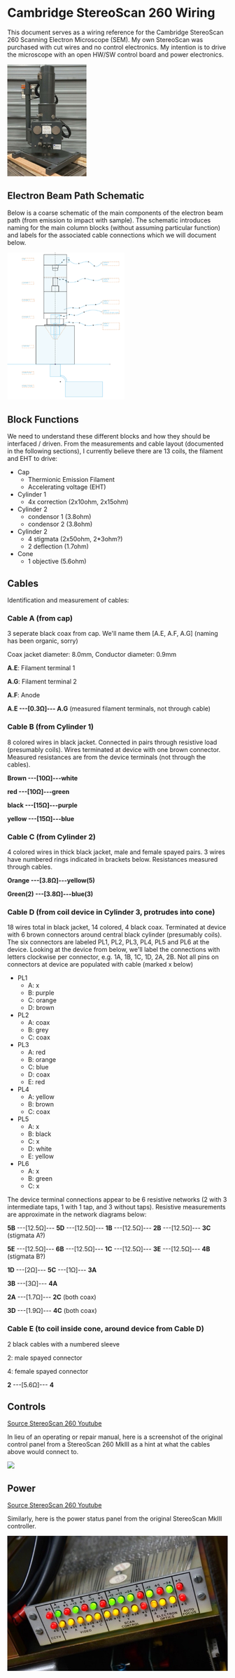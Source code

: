 # Cambridge StereoScan 260 Wiring

This document serves as a wiring reference for the Cambridge StereoScan 260 Scanning Electron Microscope (SEM). My own StereoScan was purchased with cut wires and no control electronics. My intention is to drive the microscope with an open HW/SW control board and power electronics.

<img src="stereoscan.jpg" style="zoom:25%;" >

## Electron Beam Path Schematic

Below is a coarse schematic of the main components of the electron beam path (from emission to impact with sample). The schematic introduces naming for the main column blocks (without assuming particular function) and labels for the associated cable connections which we will document below.



<img src="schematic.png" alt="Schematic" style="zoom: 33%;" />

## Block Functions

We need to understand these different blocks and how they should be interfaced / driven. From the measurements and cable layout (documented in the following sections), I currently believe there are 13 coils, the filament and EHT to drive:



* Cap
  * Thermionic Emission Filament
  * Accelerating voltage (EHT)
* Cylinder 1
  * 4x correction (2x10ohm, 2x15ohm)
* Cylinder 2
  * condensor 1 (3.8ohm)
  * condensor 2 (3.8ohm)
* Cylinder 2
  * 4 stigmata (2x50ohm, 2*3ohm?)
  * 2 deflection (1.7ohm)
* Cone
  * 1 objective (5.6ohm)



## Cables

Identification and measurement of cables:

### Cable A (from cap)

3 seperate black coax from cap. We'll name them [A.E, A.F, A.G] (naming has been organic, sorry)

Coax jacket diameter: 8.0mm, Conductor diameter: 0.9mm

**A.E**: Filament terminal 1

**A.G**: Filament terminal 2

**A.F**: Anode



**A.E ---[0.3Ω]--- A.G** (measured filament  terminals, not through cable)



### Cable B (from Cylinder 1)

8 colored wires in black jacket. Connected in pairs through resistive load (presumably coils). Wires terminated at device with one brown connector. Measured resistances are from the device terminals (not through the cables).

**Brown ---[10Ω]---white**

**red ---[10Ω]---green**

**black ---[15Ω]---purple**

**yellow ---[15Ω]---blue**



### Cable C (from Cylinder 2)

4 colored wires in thick black jacket, male and female spayed pairs. 3 wires have numbered rings indicated in brackets below. Resistances measured through cables.

**Orange ---[3.8Ω]---yellow(5)**

**Green(2) ---[3.8Ω]---blue(3)**



### Cable D (from coil device in Cylinder 3, protrudes into cone)

18 wires total in black jacket, 14 colored, 4 black coax. Terminated at device with 6 brown connectors around central black cylinder (presumably coils). The six connectors are labeled PL1, PL2, PL3, PL4, PL5 and PL6 at the device. Looking at the device from below, we'll label the connections with letters clockwise per connector, e.g. 1A, 1B, 1C, 1D, 2A, 2B. Not all pins on connectors at device are populated with cable (marked x below)

* PL1
  * A: x
  * B: purple
  * C: orange
  * D: brown
* PL2
  * A: coax
  * B: grey
  * C: coax
* PL3
  * A: red
  * B: orange
  * C: blue
  * D: coax
  * E: red
* PL4
  * A: yellow
  * B: brown
  * C: coax
* PL5
  * A: x
  * B: black
  * C: x
  * D: white
  * E: yellow
* PL6
  * A: x
  * B: green
  * C: x



The device terminal connections appear to be 6 resistive networks (2 with 3 intermediate taps, 1 with 1 tap, and 3 without taps). Resistive measurements are approximate in the network diagrams below:

**5B** ---[12.5Ω]--- **5D** ---[12.5Ω]--- **1B** ---[12.5Ω]--- **2B** ---[12.5Ω]--- **3C** (stigmata A?)

**5E** ---[12.5Ω]--- **6B** ---[12.5Ω]--- **1C** ---[12.5Ω]--- **3E** ---[12.5Ω]--- **4B** (stigmata B?)

**1D** ---[2Ω]--- **5C** ---[1Ω]--- **3A**

**3B** ---[3Ω]--- **4A**

**2A** ---[1.7Ω]--- **2C** (both coax)

**3D** ---[1.9Ω]--- **4C** (both coax)



### Cable E (to coil inside cone, around device from Cable D)

2 black cables with a numbered sleeve

2: male spayed connector

4: female spayed connector

**2** ---[5.6Ω]--- **4**



## Controls

[Source StereoScan 260 Youtube](https://www.youtube.com/watch?v=E9pEZvchzuI)

In lieu of an operating or repair manual, here is a screenshot of the original control panel from a StereoScan 260 MkIII as a hint at what the cables above would connect to. 

<img src="controls.png">



## Power

[Source StereoScan 260 Youtube](https://www.youtube.com/watch?v=E9pEZvchzuI)

Similarly, here is the power status panel from the original StereoScan MkIII controller.

<img src="power_status.jpg">

